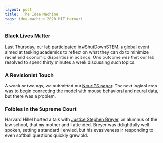 ```yaml
---
layout: post
title:  The Idea Machine
tags: idea-machine 2020 MIT Harvard
---
```



### Black Lives Matter

Last Thursday, our lab participated in #ShutDownSTEM, a global event aimed at 
tasking academics to reflect on what they can do to minimize racial and economic
disparities in science. One outcome was that our lab resolved to spend thirty
minutes a week discussing such topics.

### A Revisionist Touch

A week or two ago, we submitted our [NeurIPS paper](https://www.biorxiv.org/content/10.1101/2020.06.09.142745v2).
The next logical step was to begin connecting the model with mouse behavioral
and neural data, but there was a problem.


### Foibles in the Supreme Court

Harvard Hillel hosted a talk with [Justice Stephen Breyer](https://en.wikipedia.org/wiki/Stephen_Breyer),
an alumnus of the law school, that my mother and I attended. Breyer was 
delightfully well-spoken, setting a standard I envied, but his evasiveness in
responding to even softball questions quickly grew old. 